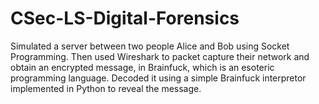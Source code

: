 # CSec-LS-Digital-Forensics

Simulated a server between two people Alice and Bob using Socket Programming. Then used Wireshark to packet capture their network and obtain an encrypted message, in Brainfuck, which is an esoteric programming language. Decoded it using a simple Brainfuck interpretor implemented in Python to reveal the message. 
